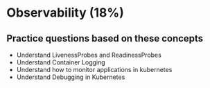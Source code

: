 # Observability (18%)

## Practice questions based on these concepts

* Understand LivenessProbes and ReadinessProbes
* Understand Container Logging
* Understand how to monitor applications in kubernetes
* Understand Debugging in Kubernetes
